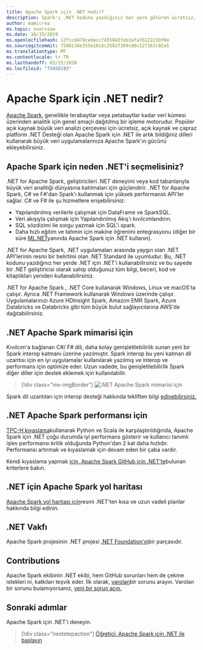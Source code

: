 ```yaml
---
title: Apache Spark için .NET nedir?
description: Spark'ı .NET kodunu yazdığınız her yere götüren ücretsiz, açık kaynak kodlu ve çapraz platform lu büyük veri analizi çerçevesi apache Spark için .NET hakkında bilgi edinin.
author: mamccrea
ms.topic: overview
ms.date: 10/15/2019
ms.openlocfilehash: 12fccd478cedaccf455043feb3afa7b12221bf0e
ms.sourcegitcommit: 7588136e355e10cbc2582f389c90c127363c02a5
ms.translationtype: MT
ms.contentlocale: tr-TR
ms.lasthandoff: 03/15/2020
ms.locfileid: "73458193"
---
```

# <a name="what-is-net-for-apache-spark"></a>Apache Spark için .NET nedir?

[Apache Spark,](what-is-spark.md) genellikle terabaytlar veya petabaytlar kadar veri kümesi üzerinden analitik için genel amaçlı dağıtılmış bir işleme motorudur. Popüler açık kaynak büyük veri analizi çerçevesi için ücretsiz, açık kaynak ve çapraz platform .NET Desteği olan Apache Spark için .NET ile artık bildiğiniz dilleri kullanarak büyük veri uygulamalarınıza Apache Spark'ın gücünü ekleyebilirsiniz.

## <a name="why-choose-net-for-apache-spark"></a>Apache Spark için neden .NET'i seçmelisiniz?

.NET for Apache Spark, geliştiricileri .NET deneyimi veya kod tabanlarıyla büyük veri analitiği dünyasına katılmaları için güçlendirir. .NET for Apache Spark, C# ve F#'dan Spark'ı kullanmak için yüksek performanslı API'ler sağlar. C# ve F# ile şu hizmetlere erişebilirsiniz:

* Yapılandırılmış verilerle çalışmak için DataFrame ve SparkSQL.
* Veri akışıyla çalışmak için Yapılandırılmış Akış'ı kıvılcımlandırın.
* SQL sözdizimi ile sorgu yazmak için SQL'i spark.
* Daha hızlı eğitim ve tahmin için makine öğrenimi entegrasyonu (diğer bir süre [ML.NET](https://dot.net/ml)yanında Apache Spark için .NET kullanın).

.NET for Apache Spark, .NET uygulamaları arasında yaygın olan .NET API'lerinin resmi bir belirtimi olan .NET Standard ile uyumludur. Bu, .NET kodunu yazdığınız her yerde .NET için .NET'i kullanabilirsiniz ve bu sayede bir .NET geliştiricisi olarak sahip olduğunuz tüm bilgi, beceri, kod ve kitaplıkları yeniden kullanabilirsiniz.

.NET for Apache Spark , .NET Core kullanarak Windows, Linux ve macOS'ta çalışır. Ayrıca .NET Framework kullanarak Windows üzerinde çalışır. Uygulamalarınızı Azure HDInsight Spark, Amazon EMR Spark, Azure Databricks ve Databricks gibi tüm büyük bulut sağlayıcılarına AWS'de dağıtabilirsiniz.

## <a name="net-for-apache-spark-architecture"></a>.NET Apache Spark mimarisi için

Kıvılcım'a bağlanan C#/ F# dili, daha kolay genişletilebilirlik sunan yeni bir Spark interop katmanı üzerine yazılmıştır. Spark interop bu yeni katman dil uzantısı için en iyi uygulamalar kullanılarak yazılmış ve interop ve performans için optimize eder. Uzun vadede, bu genişletilebilirlik Spark diğer diller için destek eklemek için kullanılabilir.

> [!div class="mx-imgBorder"]
> ![.NET Apache Spark mimarisi için](media/dotnet-spark-architecture.png)

Spark dil uzantıları için interop desteği hakkında tekliften bilgi [edinebilirsiniz.](https://issues.apache.org/jira/browse/SPARK-26257)

## <a name="net-for-apache-spark-performance"></a>.NET Apache Spark performansı için

[TPC-H kıyaslama](http://www.tpc.org/tpch/)kullanarak Python ve Scala ile karşılaştırıldığında, Apache Spark için .NET çoğu durumda iyi performans gösterir ve kullanıcı tanımlı işlev performansı kritik olduğunda Python'dan 2 kat daha hızlıdır. Performansı artırmak ve kıyaslamak için devam eden bir çaba vardır.

Kendi kıyaslama yapmak [için, Apache Spark GitHub için .NET'te](https://github.com/dotnet/spark/tree/master/benchmark)bulunan kriterlere bakın.

## <a name="net-for-apache-spark-roadmap"></a>.NET için Apache Spark yol haritası

[Apache Spark yol haritası için](https://github.com/dotnet/spark/blob/master/ROADMAP.md)resmi .NET'ten kısa ve uzun vadeli planlar hakkında bilgi edinin.

## <a name="net-foundation"></a>.NET Vakfı

Apache Spark projesinin .NET projesi [.NET Foundation'ın](https://www.dotnetfoundation.org/)bir parçasıdır.

## <a name="contributions"></a>Contributions

Apache Spark ekibinin .NET ekibi, hem GitHub sorunları hem de çekme istekleri ni, katkıları teşvik eder. İlk olarak, [varolan](https://github.com/dotnet/spark/issues)bir sorunu arayın. Varolan bir sorunu bulamıyorsanız, [yeni bir sorun açın.](https://github.com/dotnet/spark/issues?utf8=%E2%9C%93&q=is%3Aissue+is%3Aopen+)

## <a name="next-steps"></a>Sonraki adımlar

Apache Spark için .NET'i deneyin.
> [!div class="nextstepaction"]
> [Öğretici: Apache Spark için .NET ile başlayın](./tutorials/get-started.md)
